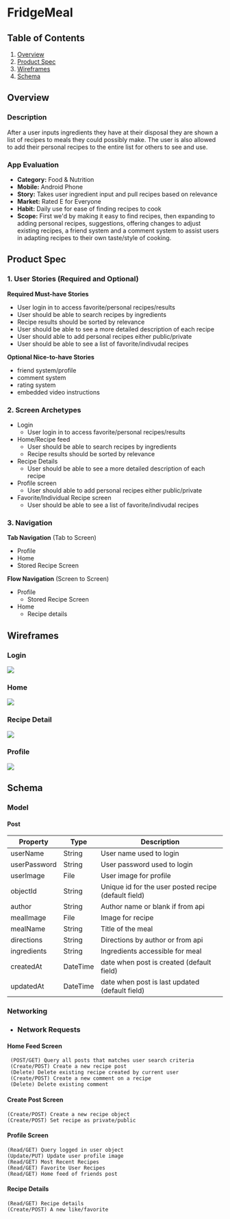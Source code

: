 
# FridgeMeal

## Table of Contents
1. [Overview](#Overview)
1. [Product Spec](#Product-Spec)
1. [Wireframes](#Wireframes)
2. [Schema](#Schema)

## Overview
### Description
After a user inputs ingredients they have at their disposal they are shown a list of recipes to meals they could possibly make. The user is also allowed to add their personal recipes to the entire list for others to see and use. 

### App Evaluation

- **Category:** Food & Nutrition
- **Mobile:** Android Phone
- **Story:** Takes user ingredient input and pull recipes based on relevance
- **Market:** Rated E for Everyone
- **Habit:** Daily use for ease of finding recipes to cook
- **Scope:** First we'd by making it easy to find recipes, then expanding to adding personal recipes, suggestions, offering changes to adjust existing recipes, a friend system and a comment system to assist users in adapting recipes to their own taste/style of cooking.

## Product Spec

### 1. User Stories (Required and Optional)

**Required Must-have Stories**

* User login in to access favorite/personal recipes/results
* User should be able to search recipes by ingredients
* Recipe results should be sorted by relevance
* User should be able to see a more detailed description of each recipe
* User should able to add personal recipes either public/private
* User should be able to see a list of favorite/indivudal recipes

**Optional Nice-to-have Stories**

* friend system/profile
* comment system
* rating system
* embedded video instructions

### 2. Screen Archetypes

* Login
   * User login in to access favorite/personal recipes/results
* Home/Recipe feed
   * User should be able to search recipes by ingredients
   * Recipe results should be sorted by relevance
* Recipe Details
    * User should be able to see a more detailed description of each recipe
* Profile screen
   * User should able to add personal recipes either public/private 
* Favorite/Individual Recipe screen
   * User should be able to see a list of favorite/indivudal recipes
### 3. Navigation

**Tab Navigation** (Tab to Screen)

* Profile
* Home
* Stored Recipe Screen

**Flow Navigation** (Screen to Screen)

* Profile
   * Stored Recipe Screen
* Home
   * Recipe details

## Wireframes

### Login
![](https://github.com/cchromak/FridgeMeal/blob/main/Images/loginWF.png)

### Home
![](https://github.com/cchromak/FridgeMeal/blob/main/Images/homeWF.png)

### Recipe Detail
![](https://github.com/cchromak/FridgeMeal/blob/main/Images/recipeDetailWF.png)

### Profile
![](https://github.com/cchromak/FridgeMeal/blob/main/Images/profileWF.png)


## Schema 
### Model
#### Post

   | Property      | Type     | Description |
   | ------------- | -------- | ------------|
   | userName    | String   | User name used to login |
   | userPassword    | String  | User password used to login |
   | userImage | File | User image for profile |
   | objectId      | String   | Unique id for the user posted recipe (default field) |
   | author        | String| Author name or blank if from api |
   | mealImage         | File     | Image for recipe |
   | mealName | String | Title of the meal |
   | directions      | String   | Directions by author or from api|
   | ingredients | String | Ingredients accessible for meal |
   | createdAt     | DateTime | date when post is created (default field) |
   | updatedAt     | DateTime | date when post is last updated (default field) |

### Networking
- ### Network Requests
#### Home Feed Screen
     (POST/GET) Query all posts that matches user search criteria
     (Create/POST) Create a new recipe post
     (Delete) Delete existing recipe created by current user 
     (Create/POST) Create a new comment on a recipe
     (Delete) Delete existing comment
#### Create Post Screen
    (Create/POST) Create a new recipe object
    (Create/POST) Set recipe as private/public
#### Profile Screen
    (Read/GET) Query logged in user object
    (Update/PUT) Update user profile image
    (Read/GET) Most Recent Recipes 
    (Read/GET) Favorite User Recipes
    (Read/GET) Home feed of friends post
#### Recipe Details
    (Read/GET) Recipe details
    (Create/POST) A new like/favorite
